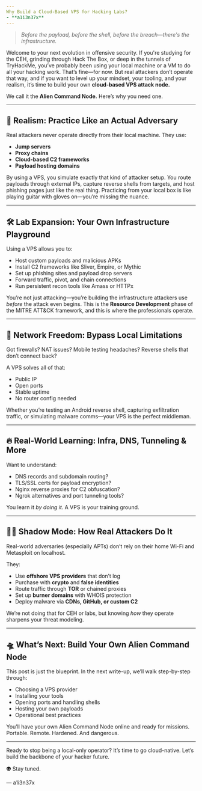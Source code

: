 ```yaml
---
Why Build a Cloud-Based VPS for Hacking Labs?
- **a1i3n37x**
---
```


> *Before the payload, before the shell, before the breach—there's the infrastructure.*

Welcome to your next evolution in offensive security. If you're studying for the CEH, grinding through Hack The Box, or deep in the tunnels of TryHackMe, you’ve probably been using your local machine or a VM to do all your hacking work. That’s fine—for now. But real attackers don’t operate that way, and if you want to level up your mindset, your tooling, and your realism, it’s time to build your own **cloud-based VPS attack node.**

We call it the **Alien Command Node.** Here’s why you need one.

---

## 🧠 Realism: Practice Like an Actual Adversary

Real attackers never operate directly from their local machine. They use:
- **Jump servers**
- **Proxy chains**
- **Cloud-based C2 frameworks**
- **Payload hosting domains**

By using a VPS, you simulate exactly that kind of attacker setup. You route payloads through external IPs, capture reverse shells from targets, and host phishing pages just like the real thing. Practicing from your local box is like playing guitar with gloves on—you’re missing the nuance.

---

## 🛠 Lab Expansion: Your Own Infrastructure Playground

Using a VPS allows you to:
- Host custom payloads and malicious APKs
- Install C2 frameworks like Sliver, Empire, or Mythic
- Set up phishing sites and payload drop servers
- Forward traffic, pivot, and chain connections
- Run persistent recon tools like Amass or HTTPx

You’re not just attacking—you’re building the infrastructure attackers use *before* the attack even begins. This is the **Resource Development** phase of the MITRE ATT&CK framework, and this is where the professionals operate.

---

## 🔄 Network Freedom: Bypass Local Limitations

Got firewalls? NAT issues? Mobile testing headaches? Reverse shells that don’t connect back?

A VPS solves all of that:
- Public IP
- Open ports
- Stable uptime
- No router config needed

Whether you’re testing an Android reverse shell, capturing exfiltration traffic, or simulating malware comms—your VPS is the perfect middleman.

---

## 🔥 Real-World Learning: Infra, DNS, Tunneling & More

Want to understand:
- DNS records and subdomain routing?
- TLS/SSL certs for payload encryption?
- Nginx reverse proxies for C2 obfuscation?
- Ngrok alternatives and port tunneling tools?

You learn it *by doing it*. A VPS is your training ground.

---

## 🕵️‍♂️ Shadow Mode: How Real Attackers Do It

Real-world adversaries (especially APTs) don’t rely on their home Wi-Fi and Metasploit on localhost.

They:
- Use **offshore VPS providers** that don’t log
- Purchase with **crypto** and **false identities**
- Route traffic through **TOR** or chained proxies
- Set up **burner domains** with WHOIS protection
- Deploy malware via **CDNs, GitHub, or custom C2**

We’re not doing that for CEH or labs, but knowing *how* they operate sharpens your threat modeling.

---

## 🛸 What’s Next: Build Your Own Alien Command Node

This post is just the blueprint. In the next write-up, we’ll walk step-by-step through:
- Choosing a VPS provider
- Installing your tools
- Opening ports and handling shells
- Hosting your own payloads
- Operational best practices

You’ll have your own Alien Command Node online and ready for missions. Portable. Remote. Hardened. And dangerous.

---

Ready to stop being a local-only operator? It’s time to go cloud-native. Let’s build the backbone of your hacker future.

👽 Stay tuned.

— a1i3n37x

